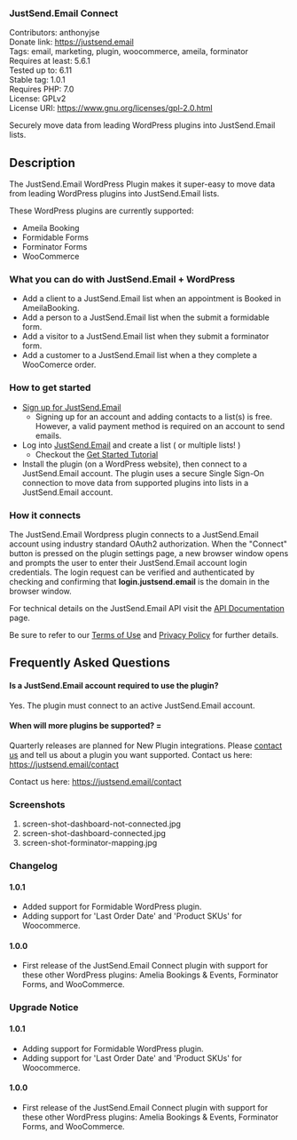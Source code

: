 ### JustSend.Email Connect

Contributors: anthonyjse\
Donate link: https://justsend.email \
Tags: email, marketing, plugin, woocommerce, ameila, forminator \
Requires at least: 5.6.1 \
Tested up to: 6.11 \
Stable tag: 1.0.1 \
Requires PHP: 7.0 \
License: GPLv2 \
License URI: https://www.gnu.org/licenses/gpl-2.0.html 

Securely move data from leading WordPress plugins into JustSend.Email lists.

## Description

The JustSend.Email WordPress Plugin makes it super-easy to move data from leading WordPress plugins into JustSend.Email lists.

These WordPress plugins are currently supported:

* Ameila Booking
* Formidable Forms
* Forminator Forms
* WooCommerce

### What you can do with JustSend.Email + WordPress 

* Add a client to a JustSend.Email list when an appointment is Booked in AmeilaBooking.
* Add a person to a JustSend.Email list when the submit a formidable form.
* Add a visitor to a JustSend.Email list when they submit a forminator form.
* Add a customer to a JustSend.Email list when a they complete a WooComerce order.

### How to get started

* [Sign up for JustSend.Email](https://justsend.email/#sign-up) 
  - Signing up for an account and adding contacts to a list(s) is free. However, a valid payment method is required on an account to send emails.
* Log into [JustSend.Email](https://app.justsend.email) and create a list ( or multiple lists! )
  - Checkout the [Get Started Tutorial](https://justsend.email/get-started-with-justsend-email/)
* Install the plugin (on a WordPress website), then connect to a JustSend.Email account. The plugin uses a secure Single Sign-On connection to move data from supported plugins into lists in a JustSend.Email account.

### How it connects

The JustSend.Email Wordpress plugin connects to a JustSend.Email account using industry standard OAuth2 authorization. When the "Connect" button is pressed on the plugin settings page, a new browser window opens and prompts the user to enter their JustSend.Email account login credentials. The login request can be verified and authenticated by checking and confirming that **login.justsend.email** is the domain in the browser window.

For technical details on the JustSend.Email API visit the [API Documentation](https://justsend.email/api-documentation/) page.

Be sure to refer to our [Terms of Use](https://justsend.email/terms) and [Privacy Policy](https://justsend.email/privacy) for further details.

## Frequently Asked Questions
 
#### Is a JustSend.Email account required to use the plugin?

  Yes. The plugin must connect to an active JustSend.Email account.

#### When will more plugins be supported? =

Quarterly releases are planned for New Plugin integrations. Please [contact us](https://justsend.email/contact/) and tell us about a plugin you want supported. Contact us here: https://justsend.email/contact

Contact us here: https://justsend.email/contact

### Screenshots

1. screen-shot-dashboard-not-connected.jpg
2. screen-shot-dashboard-connected.jpg
3. screen-shot-forminator-mapping.jpg

### Changelog

#### 1.0.1 
* Added support for Formidable WordPress plugin.
* Adding support for 'Last Order Date' and 'Product SKUs' for Woocommerce.

#### 1.0.0
* First release of the JustSend.Email Connect plugin with support for these other WordPress plugins: Amelia Bookings & Events, Forminator Forms, and WooCommerce.

### Upgrade Notice

#### 1.0.1
* Adding support for Formidable WordPress plugin.
* Adding support for 'Last Order Date' and 'Product SKUs' for Woocommerce.

#### 1.0.0
* First release of the JustSend.Email Connect plugin with support for these other WordPress plugins: Amelia Bookings & Events, Forminator Forms, and WooCommerce.
